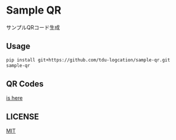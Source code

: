 # Sample QR

サンプルQRコード生成

## Usage

```bash
pip install git+https://github.com/tdu-logcation/sample-qr.git
sample-qr
```

## QR Codes

[is here](./export)

## LICENSE

[MIT](LICENSE)
